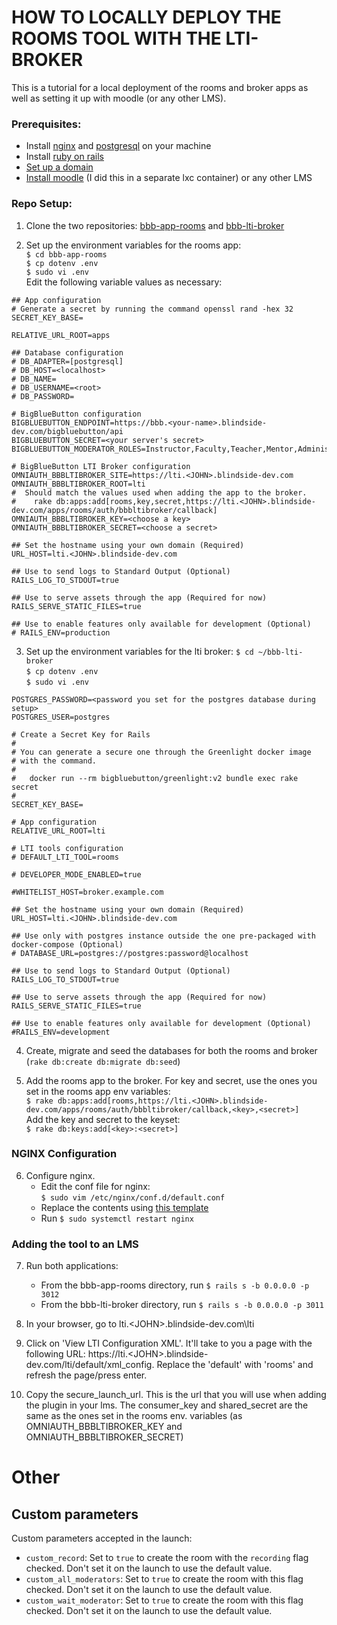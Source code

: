 <h1>  HOW TO LOCALLY DEPLOY THE ROOMS TOOL WITH THE LTI-BROKER </h1>
This is a tutorial for a local deployment of the rooms and broker apps as well as setting it up with moodle (or any other LMS). 

### Prerequisites:
- Install [nginx](https://docs.nginx.com/nginx/admin-guide/installing-nginx/installing-nginx-open-source/#prebuilt_ubuntu) and [postgresql](https://computingforgeeks.com/install-postgresql-11-on-ubuntu-linux/) on your machine 
- Install [ruby on rails](https://gorails.com/setup/ubuntu/16.04)
- [Set up a domain](https://github.com/jfederico/bbb-lti-run#preliminary-steps)
- [Install moodle](https://docs.moodle.org/39/en/Step-by-step_Installation_Guide_for_Ubuntu) (I did this in a separate lxc container) or any other LMS

### Repo Setup:

1. Clone the two repositories: [bbb-app-rooms](https://github.com/bigbluebutton/bbb-app-rooms) and [bbb-lti-broker](https://github.com/bigbluebutton/bbb-lti-broker)

2. Set up the environment variables for the rooms app: <br>
`$ cd bbb-app-rooms` <br>
`$ cp dotenv .env` <br>
`$ sudo vi .env` <br>
Edit the following variable values as necessary: <br>
```
## App configuration
# Generate a secret by running the command openssl rand -hex 32
SECRET_KEY_BASE=

RELATIVE_URL_ROOT=apps

## Database configuration
# DB_ADAPTER=[postgresql]
# DB_HOST=<localhost>
# DB_NAME=
# DB_USERNAME=<root>
# DB_PASSWORD=

# BigBlueButton configuration
BIGBLUEBUTTON_ENDPOINT=https://bbb.<your-name>.blindside-dev.com/bigbluebutton/api
BIGBLUEBUTTON_SECRET=<your server's secret>
BIGBLUEBUTTON_MODERATOR_ROLES=Instructor,Faculty,Teacher,Mentor,Administrator,Admin

# BigBlueButton LTI Broker configuration
OMNIAUTH_BBBLTIBROKER_SITE=https://lti.<JOHN>.blindside-dev.com
OMNIAUTH_BBBLTIBROKER_ROOT=lti
#  Should match the values used when adding the app to the broker.
#    rake db:apps:add[rooms,key,secret,https://lti.<JOHN>.blindside-dev.com/apps/rooms/auth/bbbltibroker/callback]
OMNIAUTH_BBBLTIBROKER_KEY=<choose a key>
OMNIAUTH_BBBLTIBROKER_SECRET=<choose a secret>

## Set the hostname using your own domain (Required)
URL_HOST=lti.<JOHN>.blindside-dev.com

## Use to send logs to Standard Output (Optional)
RAILS_LOG_TO_STDOUT=true

## Use to serve assets through the app (Required for now)
RAILS_SERVE_STATIC_FILES=true

## Use to enable features only available for development (Optional)
# RAILS_ENV=production
```
3. Set up the environment variables for the lti broker:
`$ cd ~/bbb-lti-broker` <br>
`$ cp dotenv .env` <br>
`$ sudo vi .env` <br>
```
POSTGRES_PASSWORD=<password you set for the postgres database during setup>
POSTGRES_USER=postgres

# Create a Secret Key for Rails
#
# You can generate a secure one through the Greenlight docker image
# with the command.
#
#   docker run --rm bigbluebutton/greenlight:v2 bundle exec rake secret
#
SECRET_KEY_BASE=

# App configuration
RELATIVE_URL_ROOT=lti

# LTI tools configuration
# DEFAULT_LTI_TOOL=rooms

# DEVELOPER_MODE_ENABLED=true

#WHITELIST_HOST=broker.example.com

## Set the hostname using your own domain (Required)
URL_HOST=lti.<JOHN>.blindside-dev.com

## Use only with postgres instance outside the one pre-packaged with docker-compose (Optional)
# DATABASE_URL=postgres://postgres:password@localhost

## Use to send logs to Standard Output (Optional)
RAILS_LOG_TO_STDOUT=true

## Use to serve assets through the app (Required for now)
RAILS_SERVE_STATIC_FILES=true

## Use to enable features only available for development (Optional)
#RAILS_ENV=development
```
4. Create, migrate and seed the databases for both the rooms and broker (`rake db:create db:migrate db:seed`) <br>

5. Add the rooms app to the broker. For key and secret, use the ones you set in the rooms app env variables: \
    `$ rake db:apps:add[rooms,https://lti.<JOHN>.blindside-dev.com/apps/rooms/auth/bbbltibroker/callback,<key>,<secret>]` <br>
    Add the key and secret to the keyset: <br>
    `$ rake db:keys:add[<key>:<secret>]`

### NGINX Configuration
6. Configure nginx. 
    - Edit the conf file for nginx: <br>
    `$ sudo vim /etc/nginx/conf.d/default.conf`
    - Replace the contents using [this template](https://github.com/jfederico/bbb-lti-run/blob/master/nginx/.sites.template.local) <br>
    - Run `$ sudo systemctl restart nginx`<br>

### Adding the tool to an LMS

7. Run both applications: 
    - From the bbb-app-rooms directory, run `$ rails s -b 0.0.0.0 -p 3012` <br>
    - From the bbb-lti-broker directory, run `$ rails s -b 0.0.0.0 -p 3011` <br>

8. In your browser, go to lti.\<JOHN>.blindside-dev.com\lti 

9. Click on 'View LTI Configuration XML'. It'll take to you a page with the following URL: https://lti.\<JOHN>.blindside-dev.com/lti/default/xml_config. Replace the 'default' with 'rooms' and refresh the page/press enter. 

10. Copy the secure_launch_url. This is the url that you will use when adding the plugin in your lms. The consumer_key and shared_secret are the same as the ones set in the rooms env. variables (as OMNIAUTH_BBBLTIBROKER_KEY and OMNIAUTH_BBBLTIBROKER_SECRET)  


#  Other

## Custom parameters

Custom parameters accepted in the launch:

* `custom_record`: Set to `true` to create the room with the `recording` flag checked. Don't set
  it on the launch to use the default value.
* `custom_all_moderators`:  Set to `true` to create the room with this flag checked. Don't set
  it on the launch to use the default value.
* `custom_wait_moderator`:  Set to `true` to create the room with this flag checked. Don't set
  it on the launch to use the default value.

